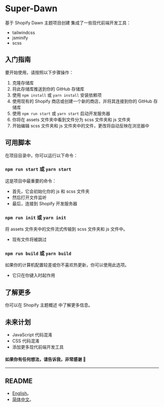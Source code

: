 # Super-Dawn
基于 Shopify Dawn 主题项目创建
集成了一些现代前端开发工具：
- tailwindcss
- jsminify
- scss

## 入门指南

要开始使用，请按照以下步骤操作：

1. 克隆存储库
2. 将此存储库推送到你的 GitHub 存储库
3. 使用 `npm install` 或 `yarn install` 安装依赖项
4. 使用现有的 Shopify 商店或创建一个新的商店，并将其连接到你的 GitHub 存储库
5. 使用 `npm run start` 或 `yarn start` 启动开发服务器
6. 你将在 assets 文件夹中看到文件分为 scss 文件夹和 js 文件夹
7. 开始编辑 scss 文件夹和 js 文件夹中的文件，更改将自动反映在浏览器中

## 可用脚本

在项目目录中，你可以运行以下命令：

### `npm run start` 或 `yarn start`

这是项目中最重要的命令：

- 首先，它会初始化你的 js 和 scss 文件夹
- 然后打开文件监听
- 最后，连接到 Shopify 开发服务器

### `npm run init` 或 `yarn init`

将 assets 文件夹中的文件流式传输到 scss 文件夹和 js 文件中。
- 现有文件将被跳过

### `npm run build` 或 `yarn build`

如果你的计算机配置较差或你不喜欢热更新，你可以使用此选项。
- 它只在你键入时起作用

## 了解更多

你可以在 Shopify 主题概述 中了解更多信息。

## 未来计划
- JavaScript 代码混淆
- CSS 代码混淆
- 添加更多现代前端开发工具

#### 如果你有任何想法，请告诉我，非常感谢 🎉
---

## README
- [English](README.md)。
- [简体中文](README.zh_CN.md)。